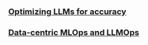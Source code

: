 ### [Optimizing LLMs for accuracy](https://platform.openai.com/docs/guides/optimizing-llm-accuracy/understanding-the-tools)
### [Data-centric MLOps and LLMOps](https://www.databricks.com/resources/ebook/the-big-book-of-mlops)
